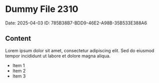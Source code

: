 # Dummy File 2310

Date: 2025-04-03
ID: 785B38B7-BDD9-46E2-A98B-35B533E388A6

## Content

Lorem ipsum dolor sit amet, consectetur adipiscing elit.
Sed do eiusmod tempor incididunt ut labore et dolore magna aliqua.

* Item 1
* Item 2
* Item 3
